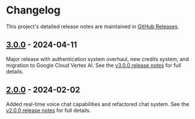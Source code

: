 # Changelog

This project's detailed release notes are maintained in [GitHub Releases](https://github.com/mostafa-drz/art-wise-ai/releases).

## [3.0.0] - 2024-04-11

Major release with authentication system overhaul, new credits system, and migration to Google Cloud Vertex AI. See the [v3.0.0 release notes](https://github.com/mostafa-drz/art-wise-ai/releases/tag/v3.0.0) for full details.

## [2.0.0] - 2024-02-02

Added real-time voice chat capabilities and refactored chat system. See the [v2.0.0 release notes](https://github.com/yourusername/art-wise-ai/releases/tag/v2.0.0) for full details.

[3.0.0]: https://github.com/yourusername/art-wise-ai/releases/tag/v3.0.0
[2.0.0]: https://github.com/yourusername/art-wise-ai/releases/tag/v2.0.0
